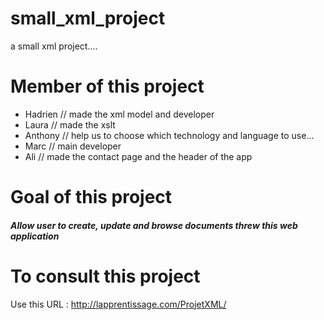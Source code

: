 # small_xml_project
a small xml project....

# Member of this project

* Hadrien // made the xml model and developer
* Laura // made the xslt
* Anthony // help us to choose which technology and language to use...
* Marc // main developer 
* Ali // made the contact page and the header of the app


# Goal of this project 

##### Allow user to create, update and browse documents threw this web application


# To consult this project 

Use this URL : http://lapprentissage.com/ProjetXML/



